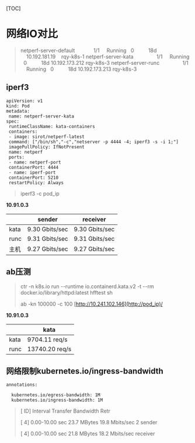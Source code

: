  [TOC]

# 网络IO对比
> netperf-server-default             1/1     Running   0          18d     10.192.181.19    rqy-k8s-1 
netperf-server-kata                1/1     Running   0          18d 10.192.173.212 rqy-k8s-3 
netperf-server-runc                1/1     Running   0          18d 10.192.173.213 rqy-k8s-3 



## iperf3

```
apiVersion: v1
kind: Pod
metadata:
 name: netperf-server-kata
spec:
 runtimeClassName: kata-containers
 containers:
 - image: sirot/netperf-latest
 command: ["/bin/sh","-c","netserver -p 4444 -4; iperf3 -s -i 1;"]
 imagePullPolicy: IfNotPresent
 name: netperf
 ports:
 - name: netperf-port
 containerPort: 4444
 - name: iperf-port
 containerPort: 5210
 restartPolicy: Always
```

> iperf3 -c pod_ip

**10.91.0.3**

|      | sender         | receiver       |
| ---- | -------------- | -------------- |
| kata | 9.30 Gbits/sec | 9.30 Gbits/sec |
| runc | 9.31 Gbits/sec | 9.31 Gbits/sec |
| 主机 | 9.27 Gbits/sec | 9.27 Gbits/sec |



## ab压测

> ctr -n k8s.io run --runtime io.containerd.kata.v2 -t --rm docker.io/library/httpd:latest hfftest sh
>
> ab -kn 100000 -c 100 [http://10.241.102.146](http://pod_ip)/

**10.91.0.3**

|      | kata           |
| ---- | -------------- |
| kata | 9704.11 req/s  |
| runc | 13740.20 req/s |



## 网络限制kubernetes.io/ingress-bandwidth

 

```
annotations:

  kubernetes.io/egress-bandwidth: 1M
  kubernetes.io/ingress-bandwidth: 1M
```

> [ ID] Interval      Transfer   Bandwidth    Retr
>
> [  4]  0.00-10.00  sec  23.7 MBytes  19.8 Mbits/sec   2       sender
>
> [  4]  0.00-10.00  sec  21.8 MBytes  18.2 Mbits/sec          receiver

 

